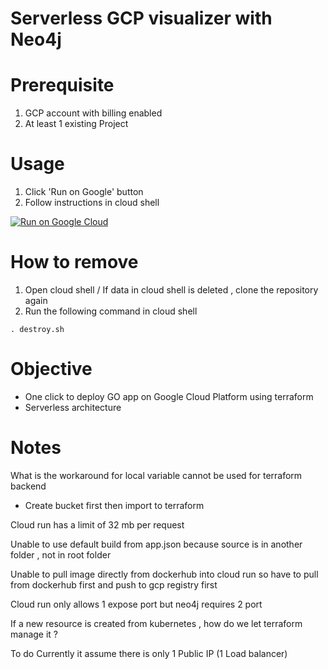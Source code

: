 # Serverless GCP visualizer with Neo4j

# Prerequisite
1. GCP account with billing enabled
2. At least 1 existing Project

# Usage

1. Click 'Run on Google' button
2. Follow instructions in cloud shell

[![Run on Google
Cloud](https://deploy.cloud.run/button.svg)](https://deploy.cloud.run/?git_repo=https://github.com/mdnurakmal/neo4j-gcp-viz.git)


# How to remove
1. Open cloud shell / If data in cloud shell is deleted , clone the repository again
2. Run the following command in cloud shell

```shell
. destroy.sh
```

# Objective
- One click to deploy GO app on Google Cloud Platform using terraform
- Serverless architecture


# Notes
What is the workaround for local variable cannot be used for terraform backend 
- Create bucket first then import to terraform

Cloud run has a limit of 32 mb per request

Unable to use default build from app.json because source is in another folder , not in root folder

Unable to pull image directly from dockerhub into cloud run so have to pull from dockerhub first and push to gcp registry first

Cloud run only allows 1 expose port but neo4j requires 2 port 

If a new resource is created from kubernetes , how do we let terraform manage it ?

To do 
Currently it assume there is only 1 Public IP (1 Load balancer)